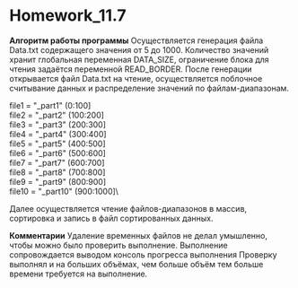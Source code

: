 # Homework_11.7

**Алгоритм работы программы**
Осуществляется генерация файла Data.txt содержащего значения от 5 до 1000.
Количество значений хранит глобальная переменная DATA_SIZE, ограничение блока для чтения задаётся переменной READ_BORDER.
После генерации открывается файл Data.txt на чтение, осуществляется поблочное считывание данных и распределение значений по файлам-диапазонам.

file1 = "_part1" (0:100]\
file2 = "_part2" (100:200]\
file3 = "_part3" (200:300]\
file4 = "_part4" (300:400]\
file5 = "_part5" (400:500]\
file6 = "_part6" (500:600]\
file7 = "_part7" (600:700]\
file8 = "_part8" (700:800]\
file9 = "_part9" (800:900]\
file10 = "_part10" (900:1000]\

Далее осуществляется чтение файлов-диапазонов в массив, сортировка и запись в файл сортированных данных.

**Комментарии**
Удаление временных файлов не делал умышленно, чтобы можно было проверить выполнение.
Выполнение сопровождается выводом консоль прогресса выполнения
Проверку выполнял и на больших объёмах, чем больше объём тем больше времени требуется на выполнение.
